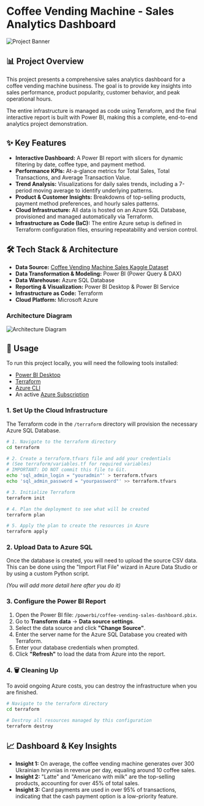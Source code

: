 # Coffee Vending Machine - Sales Analytics Dashboard

![Project Banner](<docs/dashboard-screenshot.png>) <!-- create this screenshot later -->

## 📊 Project Overview

This project presents a comprehensive sales analytics dashboard for a coffee vending machine business. The goal is to provide key insights into sales performance, product popularity, customer behavior, and peak operational hours.

The entire infrastructure is managed as code using Terraform, and the final interactive report is built with Power BI, making this a complete, end-to-end analytics project demonstration.


## ✨ Key Features

- **Interactive Dashboard:** A Power BI report with slicers for dynamic filtering by date, coffee type, and payment method.
- **Performance KPIs:** At-a-glance metrics for Total Sales, Total Transactions, and Average Transaction Value.
- **Trend Analysis:** Visualizations for daily sales trends, including a 7-period moving average to identify underlying patterns.
- **Product & Customer Insights:** Breakdowns of top-selling products, payment method preferences, and hourly sales patterns.
- **Cloud Infrastructure:** All data is hosted on an Azure SQL Database, provisioned and managed automatically via Terraform.
- **Infrastructure as Code (IaC):** The entire Azure setup is defined in Terraform configuration files, ensuring repeatability and version control.



## 🛠️ Tech Stack & Architecture

- **Data Source:** [Coffee Vending Machine Sales Kaggle Dataset](https://www.kaggle.com/datasets/ihelon/coffee-sales?resource=download)
- **Data Transformation & Modeling:** Power BI (Power Query & DAX)
- **Data Warehouse:** Azure SQL Database
- **Reporting & Visualization:** Power BI Desktop & Power BI Service
- **Infrastructure as Code:** Terraform
- **Cloud Platform:** Microsoft Azure

### Architecture Diagram
![Architecture Diagram](<docs/architecture-diagram.png>) <!-- create this diagram later -->



## 🚀 Usage

To run this project locally, you will need the following tools installed:

- [Power BI Desktop](https://powerbi.microsoft.com/en-us/desktop/)
- [Terraform](https://www.terraform.io/downloads.html)
- [Azure CLI](https://docs.microsoft.com/en-us/cli/azure/install-azure-cli)
- An active [Azure Subscription](https://azure.microsoft.com/en-us/free/)

### 1. Set Up the Cloud Infrastructure

The Terraform code in the `/terraform` directory will provision the necessary Azure SQL Database.

```bash
# 1. Navigate to the terraform directory
cd terraform

# 2. Create a terraform.tfvars file and add your credentials
# (See terraform/variables.tf for required variables)
# IMPORTANT: DO NOT commit this file to Git.
echo 'sql_admin_login = "youradmin"' > terraform.tfvars
echo 'sql_admin_password = "yourpassword"' >> terraform.tfvars

# 3. Initialize Terraform
terraform init

# 4. Plan the deployment to see what will be created
terraform plan

# 5. Apply the plan to create the resources in Azure
terraform apply
```

### 2. Upload Data to Azure SQL

Once the database is created, you will need to upload the source CSV data. This can be done using the "Import Flat File" wizard in Azure Data Studio or by using a custom Python script.

*(You will add more detail here after you do it)*

### 3. Configure the Power BI Report

1.  Open the Power BI file: `/powerbi/coffee-vending-sales-dashboard.pbix`.
2.  Go to **Transform data** -> **Data source settings**.
3.  Select the data source and click **"Change Source"**.
4.  Enter the server name for the Azure SQL Database you created with Terraform.
5.  Enter your database credentials when prompted.
6.  Click **"Refresh"** to load the data from Azure into the report.


### 4. 🗑️ Cleaning Up

To avoid ongoing Azure costs, you can destroy the infrastructure when you are finished.

```bash
# Navigate to the terraform directory
cd terraform

# Destroy all resources managed by this configuration
terraform destroy
```


## 📈 Dashboard & Key Insights

- **Insight 1:** On average, the coffee vending machine generates over 300 Ukrainian hryvnias in revenue per day, equaling around 10 coffee sales.
- **Insight 2:** "Latte" and "Americano with milk" are the top-selling products, accounting for over 45% of total sales.
- **Insight 3:** Card payments are used in over 95% of transactions, indicating that the cash payment option is a low-priority feature.

